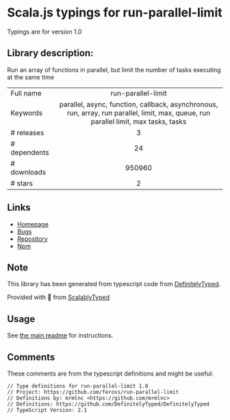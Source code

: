 
# Scala.js typings for run-parallel-limit

Typings are for version 1.0

## Library description:
Run an array of functions in parallel, but limit the number of tasks executing at the same time

|                    |                 |
| ------------------ | :-------------: |
| Full name          | run-parallel-limit |
| Keywords           | parallel, async, function, callback, asynchronous, run, array, run parallel, limit, max, queue, run parallel limit, max tasks, tasks |
| # releases         | 3 |
| # dependents       | 24 |
| # downloads        | 950960 |
| # stars            | 2 |

## Links
- [Homepage](https://github.com/feross/run-parallel-limit)
- [Bugs](https://github.com/feross/run-parallel-limit/issues)
- [Repository](https://github.com/feross/run-parallel-limit)
- [Npm](https://www.npmjs.com/package/run-parallel-limit)
    


## Note
This library has been generated from typescript code from [DefinitelyTyped](https://definitelytyped.org).

Provided with :purple_heart: from [ScalablyTyped](https://github.com/oyvindberg/ScalablyTyped)

## Usage
See [the main readme](../../readme.md) for instructions.

## Comments

These comments are from the typescript definitions and might be useful:
```
// Type definitions for run-parallel-limit 1.0
// Project: https://github.com/feross/run-parallel-limit
// Definitions by: mrmlnc <https://github.com/mrmlnc>
// Definitions: https://github.com/DefinitelyTyped/DefinitelyTyped
// TypeScript Version: 2.1

```

